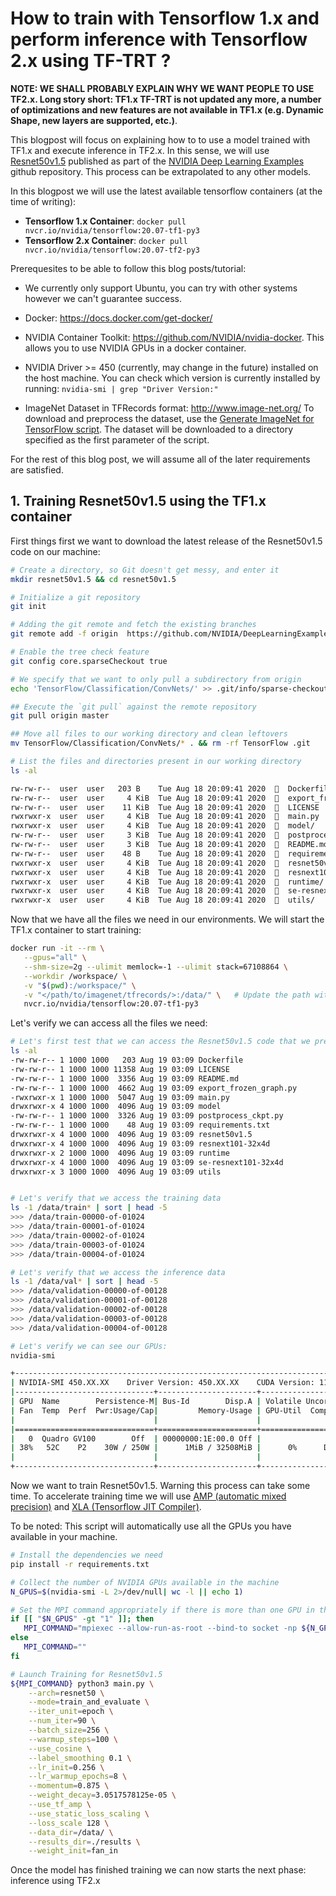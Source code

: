 # How to train with Tensorflow 1.x and perform inference with Tensorflow 2.x using TF-TRT ?

**NOTE: WE SHALL PROBABLY EXPLAIN WHY WE WANT PEOPLE TO USE TF2.x. Long story short: TF1.x TF-TRT is not updated any more, a number of optimizations and new features are not available in TF1.x (e.g. Dynamic Shape, new layers are supported, etc.)**.

This blogpost will focus on explaining how to to use a model trained with TF1.x and execute inference in TF2.x. In this sense, we will use [Resnet50v1.5](https://github.com/NVIDIA/DeepLearningExamples/tree/master/TensorFlow/Classification/ConvNets/resnet50v1.5) published as part of the [NVIDIA Deep Learning Examples](https://github.com/NVIDIA/DeepLearningExamples) github repository. This process can be extrapolated to any other models.

In this blogpost we will use the latest available tensorflow containers (at the time of writing):

* **Tensorflow 1.x Container**: `docker pull nvcr.io/nvidia/tensorflow:20.07-tf1-py3`
* **Tensorflow 2.x Container**: `docker pull nvcr.io/nvidia/tensorflow:20.07-tf2-py3`

Prerequesites to be able to follow this blog posts/tutorial:
- We currently only support Ubuntu, you can try with other systems however we can't guarantee success.

- Docker: https://docs.docker.com/get-docker/

- NVIDIA Container Toolkit: https://github.com/NVIDIA/nvidia-docker. This allows you to use NVIDIA GPUs in a docker container.

- NVIDIA Driver >= 450 (currently, may change in the future) installed on the host machine.
You can check which version is currently installed by running: `nvidia-smi | grep "Driver Version:"`

- ImageNet Dataset in TFRecords format: http://www.image-net.org/
To download and preprocess the dataset, use the [Generate ImageNet for TensorFlow script](https://github.com/tensorflow/models/blob/master/research/inception/inception/data/download_and_preprocess_imagenet.sh). The dataset will be downloaded to a directory specified as the first parameter of the script.

For the rest of this blog post, we will assume all of the later requirements are satisfied.

## 1. Training Resnet50v1.5 using the TF1.x container

First things first we want to download the latest release of the Resnet50v1.5 code on our machine:

```bash
# Create a directory, so Git doesn't get messy, and enter it
mkdir resnet50v1.5 && cd resnet50v1.5

# Initialize a git repository
git init

# Adding the git remote and fetch the existing branches
git remote add -f origin  https://github.com/NVIDIA/DeepLearningExamples.git

# Enable the tree check feature
git config core.sparseCheckout true

# We specify that we want to only pull a subdirectory from origin
echo 'TensorFlow/Classification/ConvNets/' >> .git/info/sparse-checkout

## Execute the `git pull` against the remote repository
git pull origin master

## Move all files to our working directory and clean leftovers
mv TensorFlow/Classification/ConvNets/* . && rm -rf TensorFlow .git

# List the files and directories present in our working directory
ls -al

rw-rw-r--  user  user   203 B    Tue Aug 18 20:09:41 2020    Dockerfile
rw-rw-r--  user  user     4 KiB  Tue Aug 18 20:09:41 2020    export_frozen_graph.py
rw-rw-r--  user  user    11 KiB  Tue Aug 18 20:09:41 2020    LICENSE
rwxrwxr-x  user  user     4 KiB  Tue Aug 18 20:09:41 2020    main.py
rwxrwxr-x  user  user     4 KiB  Tue Aug 18 20:09:41 2020    model/
rw-rw-r--  user  user     3 KiB  Tue Aug 18 20:09:41 2020    postprocess_ckpt.py
rw-rw-r--  user  user     3 KiB  Tue Aug 18 20:09:41 2020    README.md
rw-rw-r--  user  user    48 B    Tue Aug 18 20:09:41 2020    requirements.txt
rwxrwxr-x  user  user     4 KiB  Tue Aug 18 20:09:41 2020    resnet50v1.5/
rwxrwxr-x  user  user     4 KiB  Tue Aug 18 20:09:41 2020    resnext101-32x4d/
rwxrwxr-x  user  user     4 KiB  Tue Aug 18 20:09:41 2020    runtime/
rwxrwxr-x  user  user     4 KiB  Tue Aug 18 20:09:41 2020    se-resnext101-32x4d/
rwxrwxr-x  user  user     4 KiB  Tue Aug 18 20:09:41 2020    utils/
```

Now that we have all the files we need in our environments. We will start the TF1.x container to start training:

```bash
docker run -it --rm \
   --gpus="all" \
   --shm-size=2g --ulimit memlock=-1 --ulimit stack=67108864 \
   --workdir /workspace/ \
   -v "$(pwd):/workspace/" \
   -v "</path/to/imagenet/tfrecords/>:/data/" \   # Update the path with the correct one here
   nvcr.io/nvidia/tensorflow:20.07-tf1-py3
```

<!--
docker run -it --rm --network=host \
   --gpus="device=1" \
   --shm-size=2g --ulimit memlock=-1 --ulimit stack=67108864 \
   --workdir /workspace/ \
   -v "$(pwd):/workspace/" \
   -v "${RAID_STORAGE_PATH}/datasets/imagenet/tfrecords:/data/" \
   nvcr.io/nvidia/tensorflow:20.07-tf1-py3
-->

Let's verify we can access all the files we need:

```bash
# Let's first test that we can access the Resnet50v1.5 code that we previously downloaded
ls -al
-rw-rw-r-- 1 1000 1000   203 Aug 19 03:09 Dockerfile
-rw-rw-r-- 1 1000 1000 11358 Aug 19 03:09 LICENSE
-rw-rw-r-- 1 1000 1000  3356 Aug 19 03:09 README.md
-rw-rw-r-- 1 1000 1000  4662 Aug 19 03:09 export_frozen_graph.py
-rwxrwxr-x 1 1000 1000  5047 Aug 19 03:09 main.py
drwxrwxr-x 4 1000 1000  4096 Aug 19 03:09 model
-rw-rw-r-- 1 1000 1000  3326 Aug 19 03:09 postprocess_ckpt.py
-rw-rw-r-- 1 1000 1000    48 Aug 19 03:09 requirements.txt
drwxrwxr-x 4 1000 1000  4096 Aug 19 03:09 resnet50v1.5
drwxrwxr-x 4 1000 1000  4096 Aug 19 03:09 resnext101-32x4d
drwxrwxr-x 2 1000 1000  4096 Aug 19 03:09 runtime
drwxrwxr-x 4 1000 1000  4096 Aug 19 03:09 se-resnext101-32x4d
drwxrwxr-x 3 1000 1000  4096 Aug 19 03:09 utils


# Let's verify that we access the training data
ls -1 /data/train* | sort | head -5
>>> /data/train-00000-of-01024
>>> /data/train-00001-of-01024
>>> /data/train-00002-of-01024
>>> /data/train-00003-of-01024
>>> /data/train-00004-of-01024

# Let's verify that we access the inference data
ls -1 /data/val* | sort | head -5
>>> /data/validation-00000-of-00128
>>> /data/validation-00001-of-00128
>>> /data/validation-00002-of-00128
>>> /data/validation-00003-of-00128
>>> /data/validation-00004-of-00128

# Let's verify we can see our GPUs:
nvidia-smi

+-----------------------------------------------------------------------------+
| NVIDIA-SMI 450.XX.XX    Driver Version: 450.XX.XX    CUDA Version: 11.0     |
|-------------------------------+----------------------+----------------------+
| GPU  Name        Persistence-M| Bus-Id        Disp.A | Volatile Uncorr. ECC |
| Fan  Temp  Perf  Pwr:Usage/Cap|         Memory-Usage | GPU-Util  Compute M. |
|                               |                      |               MIG M. |
|===============================+======================+======================|
|   0  Quadro GV100        Off  | 00000000:1E:00.0 Off |                  Off |
| 38%   52C    P2    30W / 250W |      1MiB / 32508MiB |      0%      Default |
|                               |                      |                  N/A |
+-------------------------------+----------------------+----------------------+

```

Now we want to train Resnet50v1.5. Warning this process can take some time.
To accelerate training time we will use [AMP (automatic mixed precision)](https://developer.nvidia.com/automatic-mixed-precision) and [XLA (Tensorflow JIT Compiler)](https://www.tensorflow.org/xla).

To be noted: This script will automatically use all the GPUs you have available in your machine.

```bash
# Install the dependencies we need
pip install -r requirements.txt

# Collect the number of NVIDIA GPUs available in the machine
N_GPUS=$(nvidia-smi -L 2>/dev/null| wc -l || echo 1)

# Set the MPI command appropriately if there is more than one GPU in the machine
if [[ "$N_GPUS" -gt "1" ]]; then
   MPI_COMMAND="mpiexec --allow-run-as-root --bind-to socket -np ${N_GPUS}"
else
   MPI_COMMAND=""
fi

# Launch Training for Resnet50v1.5
${MPI_COMMAND} python3 main.py \
    --arch=resnet50 \
    --mode=train_and_evaluate \
    --iter_unit=epoch \
    --num_iter=90 \
    --batch_size=256 \
    --warmup_steps=100 \
    --use_cosine \
    --label_smoothing 0.1 \
    --lr_init=0.256 \
    --lr_warmup_epochs=8 \
    --momentum=0.875 \
    --weight_decay=3.0517578125e-05 \
    --use_tf_amp \
    --use_static_loss_scaling \
    --loss_scale 128 \
    --data_dir=/data/ \
    --results_dir=./results \
    --weight_init=fan_in
```

Once the model has finished training we can now starts the next phase: inference using TF2.x